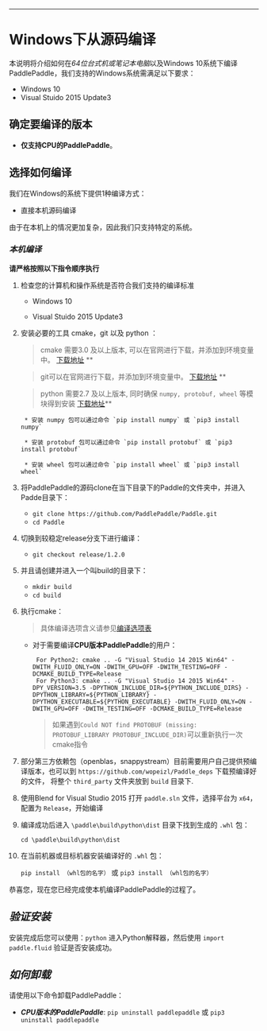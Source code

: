 ***
# **Windows下从源码编译**

本说明将介绍如何在*64位台式机或笔记本电脑*以及Windows 10系统下编译PaddlePaddle，我们支持的Windows系统需满足以下要求：

* Windows 10
* Visual Stuido 2015 Update3

## 确定要编译的版本
* **仅支持CPU的PaddlePaddle**。

<!--* 支持GPU的PaddlePaddle，为了使得PaddlePaddle程序运行的更加迅速，我们通常使用GPU对PaddlePaddle程序进行加速，但安装GPU版本的PaddlePaddle需要先拥有满足以下条件的NVIDIA? GPU（具体安装流程和配置请务必参见NVIDIA官方文档：[For CUDA](https://docs.nvidia.com/cuda/cuda-installation-guide-linux/)，[For cuDNN](https://docs.nvidia.com/deeplearning/sdk/cudnn-install/)）
	* *Cuda 工具包9.0配合cuDNN v7*
	* *Cuda 工具包8.0配合cuDNN v7*
	* *GPU运算能力超过1.0的硬件设备*-->

## 选择如何编译
我们在Windows的系统下提供1种编译方式：

* 直接本机源码编译

由于在本机上的情况更加复杂，因此我们只支持特定的系统。


<a name="ct_source"></a>

### ***本机编译***

**请严格按照以下指令顺序执行**

1. 检查您的计算机和操作系统是否符合我们支持的编译标准

    * Windows 10
    
    * Visual Stuido 2015 Update3

2. 安装必要的工具 cmake，git 以及 python ：

    > cmake 需要3.0 及以上版本, 可以在官网进行下载，并添加到环境变量中。 [下载地址](https://cmake.org/download/) **
    
    > git可以在官网进行下载，并添加到环境变量中。 [下载地址](https://gitforwindows.org/) **
    
    > python 需要2.7 及以上版本, 同时确保 `numpy, protobuf, wheel` 等模块得到安装 [下载地址](https://www.python.org/download/releases/2.7/)**
    
        * 安装 numpy 包可以通过命令 `pip install numpy` 或 `pip3 install numpy`
        
        * 安装 protobuf 包可以通过命令 `pip install protobuf` 或 `pip3 install protobuf`
        
        * 安装 wheel 包可以通过命令 `pip install wheel` 或 `pip3 install wheel`

3. 将PaddlePaddle的源码clone在当下目录下的Paddle的文件夹中，并进入Padde目录下：

	- `git clone https://github.com/PaddlePaddle/Paddle.git`
	- `cd Paddle`

4. 切换到较稳定release分支下进行编译：

	- `git checkout release/1.2.0`

5. 并且请创建并进入一个叫build的目录下：

	- `mkdir build`
	- `cd build`

6. 执行cmake：

	>具体编译选项含义请参见[编译选项表](../Tables.html/#Compile)<!--TODO：Link 安装选项表到这里-->


	*  对于需要编译**CPU版本PaddlePaddle**的用户：

			For Python2: cmake .. -G "Visual Studio 14 2015 Win64" -DWITH_FLUID_ONLY=ON -DWITH_GPU=OFF -DWITH_TESTING=OFF -DCMAKE_BUILD_TYPE=Release
			For Python3: cmake .. -G "Visual Studio 14 2015 Win64" -DPY_VERSION=3.5 -DPYTHON_INCLUDE_DIR=${PYTHON_INCLUDE_DIRS} -DPYTHON_LIBRARY=${PYTHON_LIBRARY} -DPYTHON_EXECUTABLE=${PYTHON_EXECUTABLE} -DWITH_FLUID_ONLY=ON -DWITH_GPU=OFF -DWITH_TESTING=OFF -DCMAKE_BUILD_TYPE=Release

		> 如果遇到`Could NOT find PROTOBUF (missing:  PROTOBUF_LIBRARY PROTOBUF_INCLUDE_DIR)`可以重新执行一次cmake指令

7. 部分第三方依赖包（openblas，snappystream）目前需要用户自己提供预编译版本，也可以到 `https://github.com/wopeizl/Paddle_deps` 下载预编译好的文件， 将整个 `third_party` 文件夹放到 `build` 目录下.

8. 使用Blend for Visual Studio 2015 打开 `paddle.sln` 文件，选择平台为 `x64`，配置为 `Release`，开始编译

9. 编译成功后进入 `\paddle\build\python\dist` 目录下找到生成的 `.whl` 包：
  
	`cd \paddle\build\python\dist`

10. 在当前机器或目标机器安装编译好的 `.whl` 包：

	`pip install （whl包的名字）` 或 `pip3 install （whl包的名字）`

恭喜您，现在您已经完成使本机编译PaddlePaddle的过程了。


## ***验证安装***
安装完成后您可以使用：`python` 进入Python解释器，然后使用 `import paddle.fluid` 验证是否安装成功。

## ***如何卸载***
请使用以下命令卸载PaddlePaddle：

* ***CPU版本的PaddlePaddle***: `pip uninstall paddlepaddle` 或 `pip3 uninstall paddlepaddle`
